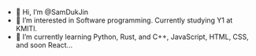- 👋 Hi, I’m @SamDukJin
- 👀 I’m interested in Software programming. Currently studying Y1 at KMITl.
- 🌱 I’m currently learning Python, Rust, and C++, JavaScript, HTML, CSS, and soon React...





<!---
SamDukJin/SamDukJin is a ✨ special ✨ repository because its `README.md` (this file) appears on your GitHub profile.
You can click the Preview link to take a look at your changes.
--->
